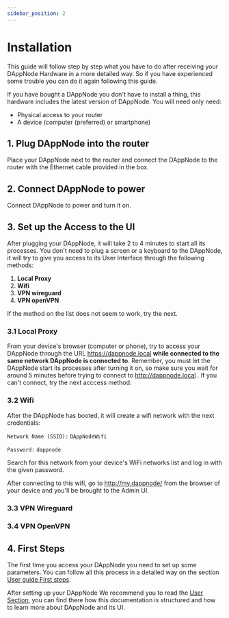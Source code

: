 ```yaml
---
sidebar_position: 2
---
```


# Installation

This guide will follow step by step what you have to do after receiving your DAppNode Hardware in a more detailed way. So if you have experienced some trouble you can do it again following this guide.

If you have bought a DAppNode you don't have to install a thing, this hardware includes the latest version of DAppNode. You will need only need:

- Physical access to your router
- A device (computer (preferred) or smartphone)

## 1. Plug DAppNode into the router

Place your DAppNode next to the router and connect the DAppNode to the router with the Ethernet cable provided in the box.

## 2. Connect DAppNode to power

Connect DAppNode to power and turn it on.

## 3. Set up the Access to the UI

After plugging your DAppNode, it will take 2 to 4 minutes to start all its processes. You don't need to plug a screen or a keyboard to the DAppNode, it will try to give you access to its User Interface through the following methods:

1.  **Local Proxy**
2.  **Wifi**
3.  **VPN wireguard**
4.  **VPN openVPN**

If the method on the list does not seem to work, try the next.

### 3.1 Local Proxy

From your device's browser (computer or phone), try to access your DAppNode through the URL https://dappnode.local **while connected to the same network DAppNode is connected to**. Remember, you must let the DAppNode start its processes after turning it on, so make sure you wait for around 5 minutes before trying to connect to http://dappnode.local . If you can't connect, try the next acccess method:

### 3.2 Wifi

After the DAppNode has booted, it will create a wifi network with the next credentials:

`Network Name (SSID):` `DAppNodeWifi`

`Password:` `dappnode`

Search for this network from your device's WiFi networks list and log in with the given password.

After connecting to this wifi, go to http://my.dappnode/ from the browser of your device and you'll be brought to the Admin UI.

### 3.3 VPN Wireguard

### 3.4 VPN OpenVPN

## 4. First Steps

The first time you access your DAppNode you need to set up some parameters. You can follow all this process in a detailed way on the section [User guide First steps](../../../first-steps).

After setting up your DAppNode We recommend you to read the [User Section](../../../user-guide/overview), you can find there how this documentation is structured and how to learn more about DAppNode and its UI.
